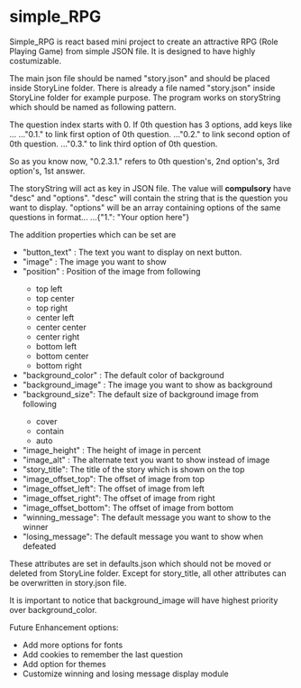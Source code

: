 # simple_RPG

Simple_RPG is react based mini project to create an attractive RPG (Role Playing Game) from simple JSON file. It is designed to have highly costumizable. 

The main json file should be named "story.json" and should be placed inside StoryLine folder. 
There is already a file named "story.json" inside StoryLine folder for example purpose.
The program works on storyString which should be named as following pattern.

The question index starts with 0. 
If 0th question has 3 options, add keys like ...
 ..."0.1." to link first option of 0th question.
 ..."0.2." to link second option of 0th question.
 ..."0.3." to link third option of 0th question.

So as you know now, "0.2.3.1." refers to 0th question's, 2nd option's, 3rd option's, 1st answer.

The storyString will act as key in JSON file. 
The value will **compulsory** have "desc" and "options".
"desc" will contain the string that is the question you want to display.
"options" will be an array containing options of the same questions in format...
 ...{"1.": "Your option here"}

The addition properties which can be set are
<ul>
<li> "button_text" : The text you want to display on next button. </li>
<li> "image" : The image you want to show </li>
<li> "position" : Position of the image from following </li>
    <ul>
        <li> top left </li>
        <li> top center </li>
        <li> top right </li>
        <li> center left </li>
        <li> center center </li>
        <li> center right </li>
        <li> bottom left </li>
        <li> bottom center </li>
        <li> bottom right </li>
    </ul>
<li> "background_color" : The default color of background </li>
<li> "background_image" : The image you want to show as background </li>
<li> "background_size": The default size of background image from following </li>
    <ul>
        <li> cover </li>
        <li> contain </li>
        <li> auto </li>
    </ul>
<li> "image_height" : The height of image in percent </li>
<li> "image_alt" : The alternate text you want to show instead of image </li>
<li> "story_title": The title of the story which is shown on the top </li>
<li> "image_offset_top": The offset of image from top </li>
<li> "image_offset_left": The offset of image from left </li>
<li> "image_offset_right": The offset of image from right </li>
<li> "image_offset_bottom": The offset of image from bottom </li>
<li> "winning_message": The default message you want to show to the winner </li>
<li> "losing_message": The default message you want to show when defeated </li>
</ul>

These attributes are set in defaults.json which should not be moved or deleted from StoryLine folder. 
Except for story_title, all other attributes can be overwritten in story.json file.

It is important to notice that background_image will have highest priority over background_color.

Future Enhancement options:
<ul>
    <li> Add more options for fonts </li>
    <li> Add cookies to remember the last question </li>
    <li> Add option for themes </li>
    <li> Customize winning and losing message display module </li>
</ul>